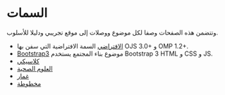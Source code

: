 # السمات

وتتضمن هذه الصفحات وصفا لكل موضوع ووصلات إلى موقع تجريبي ودليلا للأسلوب.

- [الافتراضي](theme-default.md) السمة الافتراضية التي سفن بها OJS 3.0+ و OMP 1.2+.
- [Bootstrap3](theme-bootstrap3.md) موضوع بناء المجتمع يستخدم Bootstrap 3 HTML و CSS و JS.
- [كلاسيكي](theme-classic.md)
- [العلوم الصحية](theme-healthsciences.md)
- [غمار](theme-immersion.md)
- [مخطوطة](theme-manuscript.md)
